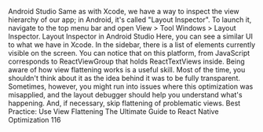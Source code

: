 Android Studio
Same as with Xcode, we have a way to inspect the view hierarchy of our app; in Android, it's 
called "Layout Inspector". To launch it, navigate to the top menu bar and open View > Tool 
Windows > Layout Inspector.
Layout Inspector in Android Studio
Here, you can see a similar UI to what we have in Xcode. In the sidebar, there is a list of elements 
currently visible on the screen. You can notice that on this platform, <View/> from JavaScript 
corresponds to ReactViewGroup that holds ReactTextViews inside.
Being aware of how view flattening works is a useful skill. Most of the time, you shouldn't 
think about it as the idea behind it was to be fully transparent. Sometimes, however, you might 
run into issues where this optimization was misapplied, and the layout debugger should help 
you understand what's happening. And, if necessary, skip flattening of problematic views.
Best Practice: Use View Flattening
The Ultimate Guide to React Native Optimization
116